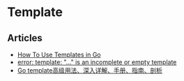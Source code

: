 # Template

## Articles
* [How To Use Templates in Go](https://www.digitalocean.com/community/tutorials/how-to-use-templates-in-go)
* [error: template: "..." is an incomplete or empty template](https://stackoverflow.com/questions/49043292/error-template-is-an-incomplete-or-empty-template)
* [Go template高级用法、深入详解、手册、指南、剖析](https://cloud.tencent.com/developer/article/1683688)
